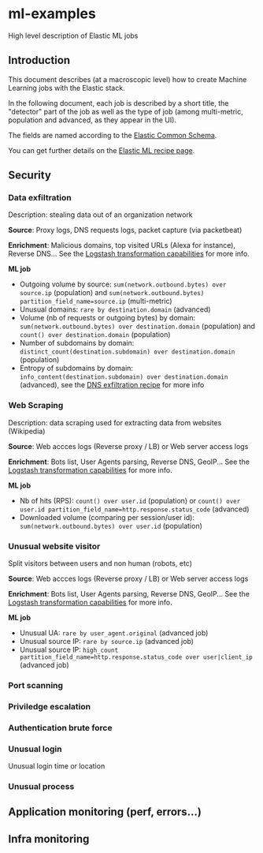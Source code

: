 # ml-examples
High level description of Elastic ML jobs

## Introduction
This document describes (at a macroscopic level) how to create Machine Learning jobs with the Elastic stack.

In the following document, each job is described by a short title, the "detector" part of the job as well as the type of job (among multi-metric, population and advanced, as they appear in the UI).

The fields are named according to the [Elastic Common Schema](https://github.com/elastic/ecs).

You can get further details on the [Elastic ML recipe page](https://www.elastic.co/products/stack/machine-learning/recipes).

## Security

### Data exfiltration
Description: stealing data out of an organization network

**Source**: Proxy logs, DNS requests logs, packet capture (via packetbeat)

**Enrichment**: Malicious domains, top visited URLs (Alexa for instance), Reverse DNS... See the [Logstash transformation capabilities](https://www.elastic.co/guide/en/logstash/current/lookup-enrichment.html) for more info.

**ML job**
* Outgoing volume by source: `sum(network.outbound.bytes) over source.ip` (population) and `sum(network.outbound.bytes) partition_field_name=source.ip` (multi-metric)
* Unusual domains: `rare by destination.domain` (advanced)
* Volume (nb of requests or outgoing bytes) by domain: `sum(network.outbound.bytes) over destination.domain` (population) and `count() over destination.domain` (population)
* Number of subdomains by domain: `distinct_count(destination.subdomain) over destination.domain` (population)
* Entropy of subdomains by domain: `info_content(destination.subdomain) over destination.domain` (advanced), see the [DNS exfiltration recipe](https://www.elastic.co/products/stack/machine-learning/recipes/dns-data-exfiltration-tunneling) for more info

### Web Scraping
Description: data scraping used for extracting data from websites (Wikipedia)

**Source**: Web accces logs (Reverse proxy / LB) or Web server access logs

**Enrichment**: Bots list, User Agents parsing, Reverse DNS, GeoIP... See the [Logstash transformation capabilities](https://www.elastic.co/guide/en/logstash/current/lookup-enrichment.html) for more info.

**ML job**
* Nb of hits (RPS): `count() over user.id` (population) or `count() over user.id partition_field_name=http.response.status_code` (advanced)
* Downloaded volume (comparing per session/user id): `sum(network.outbound.bytes) over user.id` (population)

### Unusual website visitor
Split visitors between users and non human (robots, etc)

**Source**: Web accces logs (Reverse proxy / LB) or Web server access logs

**Enrichment**: Bots list, User Agents parsing, Reverse DNS, GeoIP... See the [Logstash transformation capabilities](https://www.elastic.co/guide/en/logstash/current/lookup-enrichment.html) for more info.

**ML job**
* Unusual UA: `rare by user_agent.original` (advanced job)
* Unusual source IP: `rare by source.ip` (advanced job)
* Unusual source IP: `high_count partition_field_name=http.response.status_code over user|client_ip` (advanced job)

### Port scanning

### Priviledge escalation

### Authentication brute force

### Unusual login
Unusual login time or location

### Unusual process


## Application monitoring (perf, errors...)

## Infra monitoring

